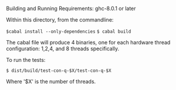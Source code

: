 Building and Running
 Requirements: ghc-8.0.1 or later

Within this directory, from the commandline:

`$cabal install --only-dependencies`
`$ cabal build`

The cabal file will produce 4 binaries, one for each hardware thread configuration: 1,2,4, and 8 threads specifically.

To run the tests:

`$ dist/build/test-con-q-$X/test-con-q-$X`

Where '$X' is the number of threads.

